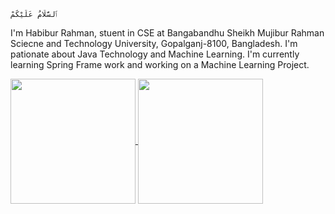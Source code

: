 ```
ٱلسَّلَامُ عَلَيْكُمْ
```

I'm Habibur Rahman, stuent in CSE at Bangabandhu Sheikh Mujibur  Rahman Sciecne and  Technology University, Gopalganj-8100, Bangladesh.
I'm  pationate about Java  Technology  and Machine Learning.
I'm currently learning Spring Frame work and  working on a Machine Learning Project.
<!--
**habibur-rahman-swe/habibur-rahman-swe** is a ✨ _special_ ✨ repository because its `README.md` (this file) appears on your GitHub profile.

Here are some ideas to get you started:

- 🔭 I’m currently working on ...
- 🌱 I’m currently learning ...
- 👯 I’m looking to collaborate on ...
- 🤔 I’m looking for help with ...
- 💬 Ask me about ...
- 📫 How to reach me: ...
- 😄 Pronouns: ...
- ⚡ Fun fact: ...
-->

<a href="https://github.com/anuraghazra/github-readme-stats">
  <img height=200 align="center" src="https://github-readme-stats.vercel.app/api?username=habibur-rahman-swe" />
</a>
<a href="https://github.com/anuraghazra/convoychat">
  <img height=200 align="center" src="https://github-readme-stats.vercel.app/api/top-langs?username=habibur-rahman-swe&layout=compact&langs_count=8&card_width=320" />
</a>

